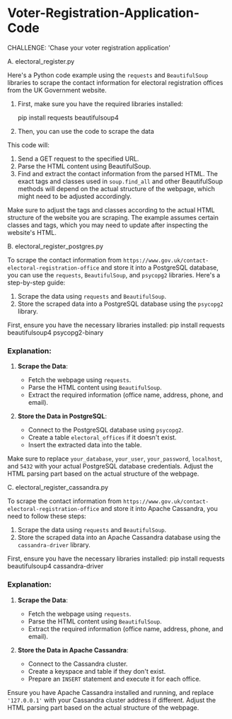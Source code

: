 # Voter-Registration-Application-Code
CHALLENGE: 'Chase your voter registration application' 


A. electoral_register.py

Here's a Python code example using the `requests` and `BeautifulSoup` libraries to scrape the contact information for electoral registration offices from the UK Government website.

1. First, make sure you have the required libraries installed:
    
    pip install requests beautifulsoup4
    

2. Then, you can use the code to scrape the data

This code will:

1. Send a GET request to the specified URL.
2. Parse the HTML content using BeautifulSoup.
3. Find and extract the contact information from the parsed HTML. The exact tags and classes used in `soup.find_all` and other BeautifulSoup methods will depend on the actual structure of the webpage, which might need to be adjusted accordingly.

Make sure to adjust the tags and classes according to the actual HTML structure of the website you are scraping. The example assumes certain classes and tags, which you may need to update after inspecting the website's HTML.


B. electoral_register_postgres.py

To scrape the contact information from `https://www.gov.uk/contact-electoral-registration-office` and store it into a PostgreSQL database, you can use the `requests`, `BeautifulSoup`, and `psycopg2` libraries. Here's a step-by-step guide:

1. Scrape the data using `requests` and `BeautifulSoup`.
2. Store the scraped data into a PostgreSQL database using the `psycopg2` library.

First, ensure you have the necessary libraries installed:
pip install requests beautifulsoup4 psycopg2-binary

### Explanation:

1. **Scrape the Data**:
   - Fetch the webpage using `requests`.
   - Parse the HTML content using `BeautifulSoup`.
   - Extract the required information (office name, address, phone, and email).

2. **Store the Data in PostgreSQL**:
   - Connect to the PostgreSQL database using `psycopg2`.
   - Create a table `electoral_offices` if it doesn't exist.
   - Insert the extracted data into the table.

Make sure to replace `your_database`, `your_user`, `your_password`, `localhost`, and `5432` with your actual PostgreSQL database credentials. Adjust the HTML parsing part based on the actual structure of the webpage.


C. electoral_register_cassandra.py

To scrape the contact information from `https://www.gov.uk/contact-electoral-registration-office` and store it into Apache Cassandra, you need to follow these steps:

1. Scrape the data using `requests` and `BeautifulSoup`.
2. Store the scraped data into an Apache Cassandra database using the `cassandra-driver` library.

First, ensure you have the necessary libraries installed:
pip install requests beautifulsoup4 cassandra-driver

### Explanation:

1. **Scrape the Data**:
   - Fetch the webpage using `requests`.
   - Parse the HTML content using `BeautifulSoup`.
   - Extract the required information (office name, address, phone, and email).

2. **Store the Data in Apache Cassandra**:
   - Connect to the Cassandra cluster.
   - Create a keyspace and table if they don't exist.
   - Prepare an `INSERT` statement and execute it for each office.

Ensure you have Apache Cassandra installed and running, and replace `'127.0.0.1'` with your Cassandra cluster address if different. Adjust the HTML parsing part based on the actual structure of the webpage.


